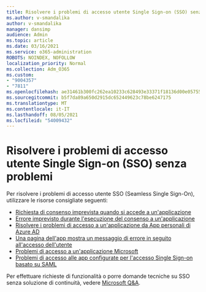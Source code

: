 ```yaml
---
title: Risolvere i problemi di accesso utente Single Sign-on (SSO) senza problemi
ms.author: v-smandalika
author: v-smandalika
manager: dansimp
audience: Admin
ms.topic: article
ms.date: 03/16/2021
ms.service: o365-administration
ROBOTS: NOINDEX, NOFOLLOW
localization_priority: Normal
ms.collection: Adm_O365
ms.custom:
- "9004357"
- "7811"
ms.openlocfilehash: ae31461b300fc262ea10233c628493e33371f18136d00e05755971c08d2ba3d3
ms.sourcegitcommit: b5f7da89a650d2915dc652449623c78be6247175
ms.translationtype: MT
ms.contentlocale: it-IT
ms.lasthandoff: 08/05/2021
ms.locfileid: "54009432"
---
```

# <a name="troubleshoot-seamless-single-sign-on-sso-user-sign-in-issues"></a>Risolvere i problemi di accesso utente Single Sign-on (SSO) senza problemi

Per risolvere i problemi di accesso utente SSO (Seamless Single Sign-On), utilizzare le risorse consigliate seguenti:

- [Richiesta di consenso imprevista quando si accede a un'applicazione](https://docs.microsoft.com/azure/active-directory/manage-apps/application-sign-in-unexpected-user-consent-prompt) 
- [Errore imprevisto durante l'esecuzione del consenso a un'applicazione](https://docs.microsoft.com/azure/active-directory/manage-apps/application-sign-in-unexpected-user-consent-error) 
- [Risolvere i problemi di accesso a un'applicazione da App personali di Azure AD](https://docs.microsoft.com/azure/active-directory/manage-apps/application-sign-in-other-problem-access-panel) 
- [Una pagina dell'app mostra un messaggio di errore in seguito all'accesso dell'utente](https://docs.microsoft.com/azure/active-directory/manage-apps/application-sign-in-problem-application-error)
- [Problemi di accesso a un'applicazione Microsoft](https://docs.microsoft.com/azure/active-directory/manage-apps/application-sign-in-problem-first-party-microsoft) 
- [Problemi di accesso alle app configurate per l'accesso Single Sign-on basato su SAML](https://docs.microsoft.com/azure/active-directory/manage-apps/application-sign-in-problem-federated-sso-gallery)

Per effettuare richieste di funzionalità o porre domande tecniche su SSO senza soluzione di continuità, vedere [Microsoft Q&A](https://docs.microsoft.com/answers/topics/azure-ad-single-sign-on.html).

